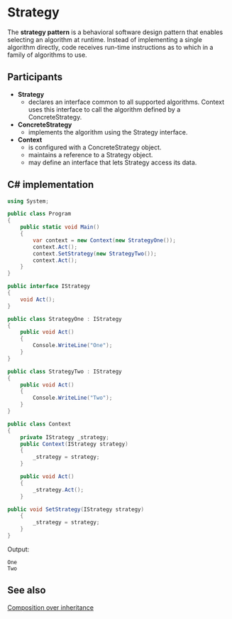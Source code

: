 # Strategy

The **strategy pattern** is a behavioral software design pattern that enables selecting an algorithm at runtime. Instead of implementing a single algorithm directly, code receives run-time instructions as to which in a family of algorithms to use.

## Participants

* **Strategy**
  * declares an interface common to all supported algorithms. Context uses this interface to call the algorithm defined by a ConcreteStrategy.
* **ConcreteStrategy**
  * implements the algorithm using the Strategy interface.
* **Context**
  * is configured with a ConcreteStrategy object.
  * maintains a reference to a Strategy object.
  * may define an interface that lets Strategy access its data.

## C# implementation

```csharp
using System;

public class Program
{
    public static void Main()
    {
        var context = new Context(new StrategyOne());
        context.Act();
        context.SetStrategy(new StrategyTwo());
        context.Act();
    }
}

public interface IStrategy
{
    void Act();
}

public class StrategyOne : IStrategy
{
    public void Act()
    {
        Console.WriteLine("One");
    }
}

public class StrategyTwo : IStrategy
{
    public void Act()
    {
        Console.WriteLine("Two");
    }
}

public class Context
{
    private IStrategy _strategy;
    public Context(IStrategy strategy)
    {
        _strategy = strategy;
    }

    public void Act()
    {
        _strategy.Act();
    }

public void SetStrategy(IStrategy strategy)
    {
        _strategy = strategy;
    }
}
```

Output:

```console
One
Two
```

## See also

[Composition over inheritance](/software%20design/composition%20over%20inheritance.md)
